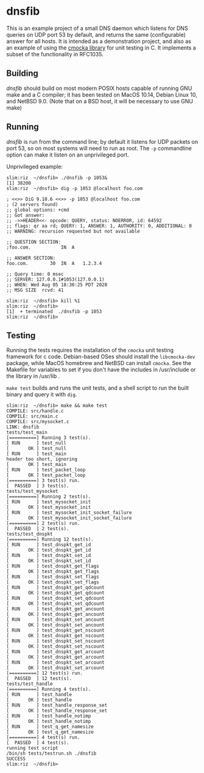 dnsfib
======

This is an example project of a small DNS daemon which listens for DNS
queries on UDP port 53 by default, and returns the same (configurable)
answer for all hosts.  It is intended as a demonstration project, and
also as an example of using the [cmocka library](https://cmocka.org/)
for unit testing in C.  It implements a subset of the functionality
in RFC1035.

Building
--------

*dnsfib* should build on most modern POSIX hosts capable of running GNU make
and a C compiler; it has been tested on MacOS 10.14, Debian Linux 10, and
NetBSD 9.0.  (Note that on a BSD host, it will be necessary to use GNU make)


Running
-------

*dnsfib* is run from the command line; by default it listens for UDP packets on
port 53, so on most systems will need to run as root. The ```-p``` commandline
option can make it listen on an unprivileged port.

Unprivileged example:

```
slim:riz  ~/dnsfib> ./dnsfib -p 1053&
[1] 38200
slim:riz  ~/dnsfib> dig -p 1053 @localhost foo.com

; <<>> DiG 9.10.6 <<>> -p 1053 @localhost foo.com
; (2 servers found)
;; global options: +cmd
;; Got answer:
;; ->>HEADER<<- opcode: QUERY, status: NOERROR, id: 64592
;; flags: qr aa rd; QUERY: 1, ANSWER: 1, AUTHORITY: 0, ADDITIONAL: 0
;; WARNING: recursion requested but not available

;; QUESTION SECTION:
;foo.com.			IN	A

;; ANSWER SECTION:
foo.com.		30	IN	A	1.2.3.4

;; Query time: 0 msec
;; SERVER: 127.0.0.1#1053(127.0.0.1)
;; WHEN: Wed Aug 05 18:30:25 PDT 2020
;; MSG SIZE  rcvd: 41

slim:riz  ~/dnsfib> kill %1
slim:riz  ~/dnsfib>
[1]  + terminated  ./dnsfib -p 1053
slim:riz  ~/dnsfib>
```

Testing
-------

Running the tests requires the installation of the `cmocka` unit testing
framework for c code.  Debian-based OSes should install the `libcmocka-dev`
package, while MacOS homebrew and NetBSD can install `cmocka`.  See the Makefile
for variables to set if you don't have the includes in /usr/include or
the library in /usr/lib .

`make test` builds and runs the unit tests, and a shell script to run the
built binary and query it with `dig`.

```
slim:riz  ~/dnsfib> make && make test
COMPILE: src/handle.c
COMPILE: src/main.c
COMPILE: src/mysocket.c
LINK: dnsfib
tests/test_main
[==========] Running 3 test(s).
[ RUN      ] test_null
[       OK ] test_null
[ RUN      ] test_main
header too short, ignoring
[       OK ] test_main
[ RUN      ] test_packet_loop
[       OK ] test_packet_loop
[==========] 3 test(s) run.
[  PASSED  ] 3 test(s).
tests/test_mysocket
[==========] Running 2 test(s).
[ RUN      ] test_mysocket_init
[       OK ] test_mysocket_init
[ RUN      ] test_mysocket_init_socket_failure
[       OK ] test_mysocket_init_socket_failure
[==========] 2 test(s) run.
[  PASSED  ] 2 test(s).
tests/test_dnspkt
[==========] Running 12 test(s).
[ RUN      ] test_dnspkt_get_id
[       OK ] test_dnspkt_get_id
[ RUN      ] test_dnspkt_set_id
[       OK ] test_dnspkt_set_id
[ RUN      ] test_dnspkt_get_flags
[       OK ] test_dnspkt_get_flags
[ RUN      ] test_dnspkt_set_flags
[       OK ] test_dnspkt_set_flags
[ RUN      ] test_dnspkt_get_qdcount
[       OK ] test_dnspkt_get_qdcount
[ RUN      ] test_dnspkt_set_qdcount
[       OK ] test_dnspkt_set_qdcount
[ RUN      ] test_dnspkt_get_ancount
[       OK ] test_dnspkt_get_ancount
[ RUN      ] test_dnspkt_set_ancount
[       OK ] test_dnspkt_set_ancount
[ RUN      ] test_dnspkt_get_nscount
[       OK ] test_dnspkt_get_nscount
[ RUN      ] test_dnspkt_set_nscount
[       OK ] test_dnspkt_set_nscount
[ RUN      ] test_dnspkt_get_arcount
[       OK ] test_dnspkt_get_arcount
[ RUN      ] test_dnspkt_set_arcount
[       OK ] test_dnspkt_set_arcount
[==========] 12 test(s) run.
[  PASSED  ] 12 test(s).
tests/test_handle
[==========] Running 4 test(s).
[ RUN      ] test_handle
[       OK ] test_handle
[ RUN      ] test_handle_response_set
[       OK ] test_handle_response_set
[ RUN      ] test_handle_notimp
[       OK ] test_handle_notimp
[ RUN      ] test_q_get_namesize
[       OK ] test_q_get_namesize
[==========] 4 test(s) run.
[  PASSED  ] 4 test(s).
running test script
/bin/sh tests/testrun.sh ./dnsfib
SUCCESS
slim:riz  ~/dnsfib>
```
